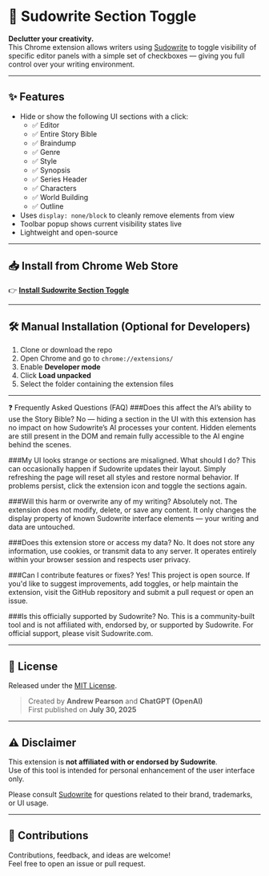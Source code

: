 # 🧩 Sudowrite Section Toggle

**Declutter your creativity.**  
This Chrome extension allows writers using [Sudowrite](https://www.sudowrite.com) to toggle visibility of specific editor panels with a simple set of checkboxes — giving you full control over your writing environment.

---

## ✨ Features

- Hide or show the following UI sections with a click:
  - ✅ Editor
  - ✅ Entire Story Bible
  - ✅ Braindump
  - ✅ Genre
  - ✅ Style
  - ✅ Synopsis
  - ✅ Series Header
  - ✅ Characters
  - ✅ World Building
  - ✅ Outline
- Uses `display: none/block` to cleanly remove elements from view
- Toolbar popup shows current visibility states live
- Lightweight and open-source

---

## 📥 Install from Chrome Web Store

👉 **[Install Sudowrite Section Toggle](https://chromewebstore.google.com/detail/sudowrite-section-toggle/edfnfkgcnnoccppimaonifembbkijkoa)**

---

## 🛠 Manual Installation (Optional for Developers)

1. Clone or download the repo
2. Open Chrome and go to `chrome://extensions/`
3. Enable **Developer mode**
4. Click **Load unpacked**
5. Select the folder containing the extension files

---

❓ Frequently Asked Questions (FAQ)
###Does this affect the AI’s ability to use the Story Bible?
No — hiding a section in the UI with this extension has no impact on how Sudowrite’s AI processes your content. Hidden elements are still present in the DOM and remain fully accessible to the AI engine behind the scenes.

###My UI looks strange or sections are misaligned. What should I do?
This can occasionally happen if Sudowrite updates their layout. Simply refreshing the page will reset all styles and restore normal behavior. If problems persist, click the extension icon and toggle the sections again.

###Will this harm or overwrite any of my writing?
Absolutely not. The extension does not modify, delete, or save any content. It only changes the display property of known Sudowrite interface elements — your writing and data are untouched.

###Does this extension store or access my data?
No. It does not store any information, use cookies, or transmit data to any server. It operates entirely within your browser session and respects user privacy.

###Can I contribute features or fixes?
Yes! This project is open source. If you'd like to suggest improvements, add toggles, or help maintain the extension, visit the GitHub repository and submit a pull request or open an issue.

###Is this officially supported by Sudowrite?
No. This is a community-built tool and is not affiliated with, endorsed by, or supported by Sudowrite. For official support, please visit Sudowrite.com.

---

## 🧾 License

Released under the [MIT License](LICENSE).

> Created by **Andrew Pearson** and **ChatGPT (OpenAI)**  
> First published on **July 30, 2025**

---

## ⚠️ Disclaimer

This extension is **not affiliated with or endorsed by Sudowrite**.  
Use of this tool is intended for personal enhancement of the user interface only.

Please consult [Sudowrite](https://www.sudowrite.com) for questions related to their brand, trademarks, or UI usage.

---

## 🤝 Contributions

Contributions, feedback, and ideas are welcome!  
Feel free to open an issue or pull request.
